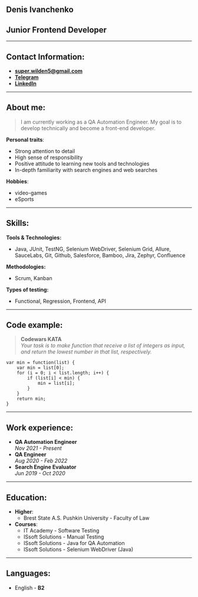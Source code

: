 ## **Denis Ivanchenko**
## Junior Frontend Developer
---
## Contact Information: 
* **super.wilden5@gmail.com**
* **[Telegram](https://t.me/ShaqDaGod)**
* **[LinkedIn](https://www.linkedin.com/in/denis-ivanchenko/)**
---
## About me:
> I am currently working as a QA Automation Engineer. My goal is to develop technically and become a front-end developer.

**Personal traits**:
* Strong attention to detail
* High sense of responsibility
* Positive attitude to learning new tools and technologies
* In-depth familiarity with search engines and web searches

**Hobbies**:
* video-games
* eSports
---
## Skills:
**Tools & Technologies:**
* Java, JUnit, TestNG, Selenium WebDriver, Selenium Grid, Allure, SauceLabs, Git, Github, Salesforce, Bamboo, Jira, Zephyr, Confluence

**Methodologies:**
* Scrum, Kanban

**Types of testing:**
* Functional, Regression, Frontend, API
---
## Code example:
>**Codewars KATA** \
*Your task is to make function  that receive a list of integers as input, and return the lowest number in that list, respectively.*
```
var min = function(list) {
    var min = list[0];
    for (i = 0; i < list.length; i++) {
        if (list[i] < min) {
            min = list[i];
        }
    }
    return min;
}
```
---
## Work experience:
* **QA Automation Engineer**\
*Nov 2021 - Present* 
* **QA Engineer**\
*Aug 2020 - Feb 2022* 
* **Search Engine Evaluator**\
*Jun 2019 - Oct 2020* 
---
## Education:
* **Higher**:
    * Brest State A.S. Pushkin University - Faculty of Law
* **Courses**:    
    * IT Academy - Software Testing
    * ISsoft Solutions - Manual Testing 
    * ISsoft Solutions - Java for QA Automation
    * ISsoft Solutions - Selenium WebDriver (Java)
---
## Languages:
* English - **B2**   